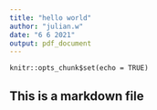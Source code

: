 ```yaml
---
title: "hello world"
author: "julian.w"
date: "6 6 2021"
output: pdf_document
---
```


```{r setup, include=FALSE}
knitr::opts_chunk$set(echo = TRUE)
```

## This is a markdown file
